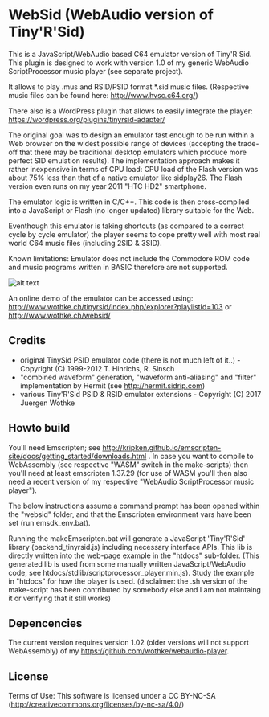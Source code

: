 # WebSid (WebAudio version of Tiny'R'Sid)

This is a JavaScript/WebAudio based C64 emulator version of Tiny'R'Sid. This plugin is designed to work with version 1.0 of my 
generic WebAudio ScriptProcessor music player (see separate project). 

It allows to play .mus and RSID/PSID format *.sid music files. (Respective music files can be found here: http://www.hvsc.c64.org/)

There also is a WordPress plugin that allows to easily integrate the player: https://wordpress.org/plugins/tinyrsid-adapter/


The original goal was to design an emulator fast enough to be run within a Web browser on the widest possible range of devices 
(accepting the trade-off that there may be traditional desktop emulators which produce more perfect SID emulation results). 
The implementation approach makes it rather inexpensive in terms of CPU load: CPU load of the Flash version was about 75% less 
than that of a native emulator like sidplay26. The Flash version even runs on my year 2011 "HTC HD2" smartphone.

The emulator logic is written in C/C++. This code is then cross-compiled into a JavaScript or Flash (no longer updated) library 
suitable for the Web.

Eventhough this emulator is taking shortcuts (as compared to a correct cycle by cycle emulator) the player seems to cope pretty 
well with most real world C64 music files (including 2SID & 3SID).

Known limitations: Emulator does not include the Commodore ROM code and music programs written in BASIC therefore are not supported.



![alt text](https://github.com/wothke/websid/raw/master/tinyrsid.jpg "Tiny'R'Sid HVSC Explorer")

An online demo of the emulator can be accessed using: http://www.wothke.ch/tinyrsid/index.php/explorer?playlistId=103 or http://www.wothke.ch/websid/


## Credits

* original TinySid PSID emulator code (there is not much left of it..) - Copyright (C) 1999-2012 T. Hinrichs, R. Sinsch
* "combined waveform" generation, "waveform anti-aliasing" and "filter" implementation by Hermit (see http://hermit.sidrip.com)
* various Tiny'R'Sid PSID & RSID emulator extensions - Copyright (C) 2017 Juergen Wothke 


## Howto build

You'll need Emscripten; see http://kripken.github.io/emscripten-site/docs/getting_started/downloads.html . In case you want to 
compile to WebAssembly (see respective "WASM" switch in the make-scripts) then you'll need at least emscripten 1.37.29 (for
use of WASM you'll then also need a recent version of my respective "WebAudio ScriptProcessor music player").

The below instructions assume a command prompt has been opened within the "websid" folder, and that the Emscripten environment 
vars have been set (run emsdk_env.bat).

Running the makeEmscripten.bat will generate a JavaScript 'Tiny'R'Sid' library (backend_tinyrsid.js) including 
necessary interface APIs. This lib is directly written into the web-page example in the "htdocs" sub-folder. (This 
generated lib is used from some manually written JavaScript/WebAudio code, see htdocs/stdlib/scriptprocessor_player.min.js). 
Study the example in "htdocs" for how the player is used. (disclaimer: the .sh version of the make-script has been contributed
by somebody else and I am not maintaing it or verifying that it still works)

## Depencencies

The current version requires version 1.02 (older versions will not
support WebAssembly) of my https://github.com/wothke/webaudio-player.

## License
Terms of Use: This software is licensed under a CC BY-NC-SA (http://creativecommons.org/licenses/by-nc-sa/4.0/)
	